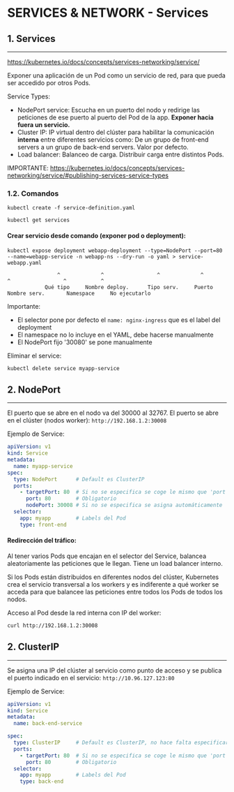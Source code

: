 # SERVICES & NETWORK - Services

## **1. Services**
---

https://kubernetes.io/docs/concepts/services-networking/service/

Exponer una aplicación de un Pod como un servicio de red, para que pueda ser accedido por otros Pods.

Service Types:
* NodePort service: Escucha en un puerto del nodo y redirige las peticiones de ese puerto al puerto del Pod de la app. **Exponer hacia fuera un servicio.**
* Cluster IP: IP virtual dentro del clúster para habilitar la comunicación **interna** entre diferentes servicios como: De un grupo de front-end servers a un grupo de back-end servers. Valor por defecto.
* Load balancer: Balanceo de carga. Distribuir carga entre distintos Pods.

IMPORTANTE: https://kubernetes.io/docs/concepts/services-networking/service/#publishing-services-service-types

### **1.2. Comandos**

`kubectl create -f service-definition.yaml`

`kubectl get services`

#### Crear servicio desde comando (exponer pod o deployment):

`kubectl expose deployment webapp-deployment --type=NodePort --port=80 --name=webapp-service -n webapp-ns --dry-run -o yaml > service-webapp.yaml`

                    ^             ^                 ^             ^               ^                 ^           ^
                Qué tipo     Nombre deploy.      Tipo serv.     Puerto       Nombre serv.       Namespace     No ejecutarlo

Importante:
* El selector pone por defecto el `name: nginx-ingress` que es el label del deployment
* El namespace no lo incluye en el YAML, debe hacerse manualmente
* El NodePort fijo '30080' se pone manualmente


Eliminar el service:

`kubectl delete service myapp-service`

## **2. NodePort**
---

El puerto que se abre en el nodo va del 30000 al 32767. El puerto se abre en el clúster (nodos worker): `http://192.168.1.2:30008`

Ejemplo de Service:
```yaml
apiVersion: v1
kind: Service
metadata:
  name: myapp-service
spec:
  type: NodePort      # Default es ClusterIP
  ports:
    - targetPort: 80  # Si no se especifica se coge le mismo que 'port'
      port: 80        # Obligatorio
      nodePort: 30008 # Si no se especifica se asigna automáticamente
  selector:
    app: myapp        # Labels del Pod
    type: front-end
```

#### Redirección del tráfico:

Al tener varios Pods que encajan en el selector del Service, balancea aleatoriamente las peticiones que le llegan. Tiene un load balancer interno.

Si los Pods están distribuidos en diferentes nodos del clúster, Kubernetes crea el servicio transversal a los workers y es indiferente a qué worker se acceda para que balancee las peticiones entre todos los Pods de todos los nodos.

Acceso al Pod desde la red interna con IP del worker:

`curl http://192.168.1.2:30008`


## **2. ClusterIP**
---

Se asigna una IP del clúster al servicio como punto de acceso y se publica el puerto indicado en el servicio: `http://10.96.127.123:80`

Ejemplo de Service:
```yaml
apiVersion: v1
kind: Service
metadata:
  name: back-end-service

spec:
  type: ClusterIP     # Default es ClusterIP, no hace falta especificarlo
  ports:
    - targetPort: 80  # Si no se especifica se coge le mismo que 'port'
      port: 80        # Obligatorio
  selector:
    app: myapp        # Labels del Pod
    type: back-end
```